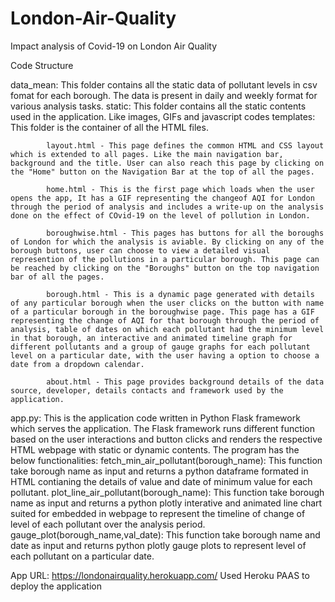 # London-Air-Quality
Impact analysis of Covid-19 on London Air Quality

Code Structure

data_mean: This folder contains all the static data of pollutant levels in csv fomat for each borough. The data is present in daily and weekly format for various analysis tasks.
static: This folder contains all the static contents used in the application. Like images, GIFs and javascript codes
templates: This folder is the container of all the HTML files.
			
			layout.html - This page defines the common HTML and CSS layout which is extended to all pages. Like the main navigation bar, background and the title. User can also reach this page by clicking on the "Home" button on the Navigation Bar at the top of all the pages.
			
			home.html - This is the first page which loads when the user opens the app, It has a GIF representing the changeof AQI for London through the period of analysis and includes a write-up on the analysis done on the effect of COvid-19 on the level of pollution in London.
			
			boroughwise.html - This pages has buttons for all the boroughs of London for which the analysis is aviable. By clicking on any of the borough buttons, user can choose to view a detailed visual represention of the pollutions in a particular borough. This page can be reached by clicking on the "Boroughs" button on the top navigation bar of all the pages.
			
			borough.html - This is a dynamic page generated with details of any particular borough when the user clicks on the button with name of a particular borough in the boroughwise page. This page has a GIF representing the change of AQI for that borough through the period of analysis, table of dates on which each pollutant had the minimum level in that borough, an interactive and animated timeline graph for different pollutants and a group of gauge graphs for each pollutant level on a particular date, with the user having a option to choose a date from a dropdown calendar.
			
			about.html - This page provides background details of the data source, developer, details contacts and framework used by the application.
			
			
app.py: This is the application code written in Python Flask framework which serves the application. The Flask framework runs different function based on the user interactions and button clicks and renders the respective HTML webpage with static or dynamic contents. The program has the below functionalities:
            fetch_min_air_pollutant(borough_name): This function take borough name as input and returns a python dataframe formated in HTML contianing the details of value and date of minimum value for each pollutant.
			plot_line_air_pollutant(borough_name): This function take borough name as input and returns a python plotly interative and animated line chart suited for embedded in webpage to represent the timeline of change of level of each pollutant over the analysis period.
			gauge_plot(borough_name,val_date): This function take borough name and date as input and returns python plotly gauge plots to represent level of each pollutant on a particular date.


App URL: https://londonairquality.herokuapp.com/
Used Heroku PAAS to deploy the application
